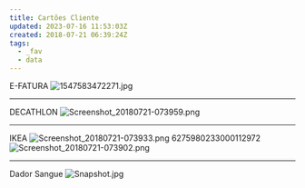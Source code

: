 ```yaml
---
title: Cartões Cliente
updated: 2023-07-16 11:53:03Z
created: 2018-07-21 06:39:24Z
tags:
  - _fav
  - data
---
```


E-FATURA
![1547583472271.jpg](1547583472271.jpg)

* * *

DECATHLON
![Screenshot_20180721-073959.png](Screenshot_20180721-073959.png)

* * *

IKEA
![Screenshot_20180721-073933.png](Screenshot_20180721-073933.png)
6275980233000112972
![Screenshot_20180721-073902.png](Screenshot_20180721-073902.png)

* * *

Dador Sangue
![Snapshot.jpg](Snapshot-18.jpg)